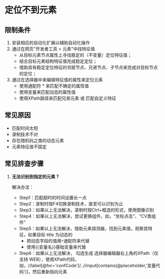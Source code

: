 # 定位不到元素

## 限制条件

1. 安装相应的自动化扩展以辅助自动化操作
2. 通过在网页"开发者工具 > 元素"中找特征值
   - 从目标元素节点属性上寻找稳定的（不变量）定位特征值；
   - 结合目标元素结构特征值完成稳定定位；
   - 借助具有稳定定位特征的邻居节点、兄弟节点、子节点来完成对目标节点的定位；
3. 通过在选择器中来编辑特征值的属性来定位元素
   - 使用通配符 * 来匹配不确定的属性值
   - 使用变量来匹配动态的属性值
   - 使用XPath路径来匹配兄弟元素 或 匹配自定义特征

## 常见原因

- 匹配时间太短
- 录制技术不对
- 存在随机码之类的动态元素
- 元素特征值不固定

## 常见排查步骤

1. **无法识别到指定的元素？**

    解决办法：

   - Step1：匹配超时的时间设置长一点
   - Step2：录制时按F4切换录制技术，直至可以识别为止
   - Step3：如果以上无法解决，录制时按Ctrl+框选的形式，使用图像识别
   - Step4：如果以上无法解决，尝试更换组件，如，“坐标点击”、“CV类组件”
   - Step5：如果以上无法解决，借助元素探测器，找到元素值，观察其特征，如果目标 title 为动态的
        - 把动态字段的值用`*`通配符来代替
        - 使用{{变量名}}基础变量来代替
   - Step6：如果以上无法解决， 勾选生成 选择器编辑器右上角的XPath（仅支持 WEB），使用XPath代码，如，//label[@for='confCode']/..//input[contains(@placeholder,'变量代码')]，然后重新指向元素
